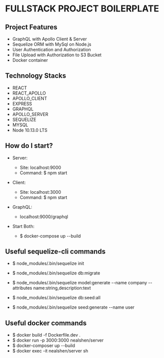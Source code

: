 # FULLSTACK PROJECT BOILERPLATE #

## Project Features ##
* GraphQL with Apollo Client & Server
* Sequelize ORM with MySql on Node.js
* User Authentication and Authorization
* File Upload with Authorization to S3 Bucket
* Docker container

## Technology Stacks ##
* REACT 
* REACT_APOLLO 
* APOLLO_CLIENT 
* EXPRESS 
* GRAPHQL 
* APOLLO_SERVER 
* SEQUELIZE 
* MYSQL  
* Node 10.13.0 LTS

## How do I start? ##

* Server:  
    * Site: localhost:9000
    * Command: $ npm start
    
* Client:
    * Site: localhost:3000
    * Command: $ npm start
    
* GraphQL:
    * localhost:9000/graphql

* Start Both: 
    * $ docker-compose up --build

## Useful sequelize-cli commands ##

* $ node_modules/.bin/sequelize init

* $ node_modules/.bin/sequelize db:migrate

* $ node_modules/.bin/sequelize model:generate --name company --attributes name:string,description:text

* $ node_modules/.bin/sequelize db:seed:all

* $ node_modules/.bin/sequelize seed:generate --name user

## Useful docker commands ##
* $ docker build -f Dockerfile.dev .
* $ docker run -p 3000:3000 nealshen/server
* $ docker-composer up --build
* $ docker exec -it nealshen/server sh